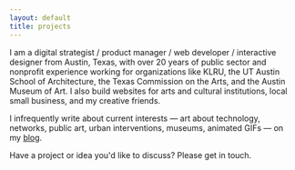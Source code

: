 ```yaml
---
layout: default
title: projects
---
```


I am a digital strategist / product manager / web developer / interactive designer from Austin, Texas, with over 20 years of public sector and nonprofit experience working for organizations like KLRU, the UT Austin School of Architecture, the Texas Commission on the Arts, and the Austin Museum of Art. I also build websites for arts and cultural institutions, local small business, and my creative friends.

I infrequently write about current interests &mdash; art about technology, networks, public art, urban interventions, museums, animated GIFs &mdash; on my [blog](https://getcrank.in/blog).

Have a project or idea you'd like to discuss? Please get in touch.



<!-- We were tired of the whiz-bang sites and jargon-filled presentations of web designers and developers and wanted to work with clients in a clear and productive relationship in order to create outstanding projects. We're flexible, we like to talk to our clients over good coffee (hint, hint) and understand their tech comfort level and most importantly their project goals.

We have experience creating web sites of all sizes, managing e-mail campaigns, developing blogs & social media pages, and launching a variety of interactive projects. We can provide planning, design and development services.

We believe that a great online experience (website?) not only looks good but works good too. A lovely site that isn't useful is bad design. Attention to detail in all parts of the process. We produce technical solutions which combine with elegant design to make something excellent.

We develop continuing partnerships and collaborations with our clients. We won't launch a project and then completely disappear (unless that's what you want).

We don't have a set process. We don't come to projects with a pre-defined process in place. We work with our clients to tailor the process.

We find solutions for our clients that they didn't know were possible within their understanding of the web and the size of their budget.

We believe that successful projects are both attractive and useful resources for your potential users and easy and powerful to administer for you and your staff.

We can guide you through the entire process — planning, designing, developing, and launching your web site.

We'd love to discuss your next project with you. We'd love to work with you. We'd love to partner with you. Contact us.

We like to work with non-profits, art and cultural groups, small businesses, and individuals. But we don't like to limit ourselves.

We develop continuing partnerships and collaborations with our clients. We won't launch a project and then completely disappear (unless that's what you want).

We believe that successful projects are both attractive and useful resources for your potential users and easy and powerful to administer for you and your staff.

We can guide you through the entire process — planning, designing, developing, and launching your web site.

We'd love to discuss your next project with you. Contact us.
-->
